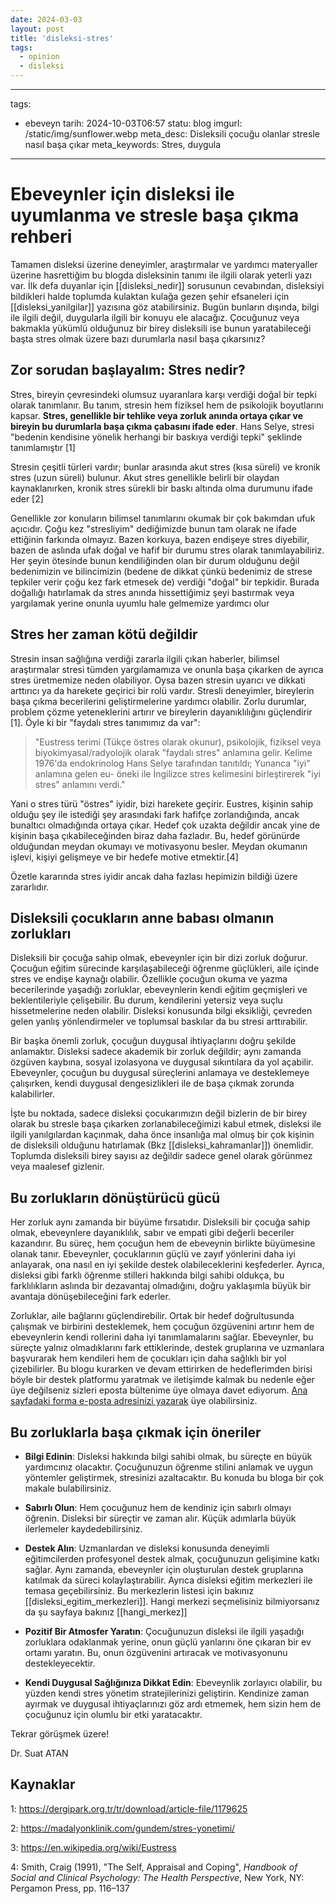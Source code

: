 ```yaml
---
date: 2024-03-03
layout: post
title: 'disleksi-stres'
tags:
  - opinion
  - disleksi
---
```


---
tags:
  - ebeveyn
tarih: 2024-10-03T06:57
statu: blog
imgurl: /static/img/sunflower.webp
meta_desc: Disleksili çocuğu olanlar stresle nasıl başa çıkar
meta_keywords: Stres, duygula
---

# Ebeveynler için disleksi ile uyumlanma ve stresle başa çıkma rehberi

Tamamen disleksi üzerine deneyimler, araştırmalar ve yardımcı materyaller üzerine hasrettiğim bu blogda disleksinin tanımı ile ilgili olarak yeterli yazı var. İlk defa duyanlar için [[disleksi_nedir]] sorusunun cevabından, disleksiyi bildikleri halde toplumda kulaktan kulağa gezen şehir efsaneleri için [[disleksi_yanilgilar]] yazısına göz atabilirsiniz. Bugün bunların dışında, bilgi ile ilgili değil, duygularla ilgili bir konuyu ele alacağız. Çocuğunuz veya bakmakla yükümlü olduğunuz bir birey disleksili ise bunun yaratabileceği başta stres olmak üzere bazı durumlarla nasıl başa çıkarsınız?

## Zor sorudan başlayalım: Stres nedir?

Stres, bireyin çevresindeki olumsuz uyaranlara karşı verdiği doğal bir tepki olarak tanımlanır. Bu tanım, stresin hem fiziksel hem de psikolojik boyutlarını kapsar. **Stres, genellikle bir tehlike veya zorluk anında ortaya çıkar ve bireyin bu durumlarla başa çıkma çabasını ifade eder**. Hans Selye, stresi "bedenin kendisine yönelik herhangi bir baskıya verdiği tepki" şeklinde tanımlamıştır [1]

Stresin çeşitli türleri vardır; bunlar arasında akut stres (kısa süreli) ve kronik stres (uzun süreli) bulunur. Akut stres genellikle belirli bir olaydan kaynaklanırken, kronik stres sürekli bir baskı altında olma durumunu ifade eder [2]

Genellikle zor konuların bilimsel tanımlarını okumak bir çok bakımdan ufuk açıcıdır. Çoğu kez "stresliyim" dediğimizde bunun tam olarak ne ifade ettiğinin farkında olmayız. Bazen korkuya, bazen endişeye stres diyebilir, bazen de aslında ufak doğal ve hafif bir durumu stres olarak tanımlayabiliriz. Her şeyin ötesinde bunun kendiliğinden olan bir durum olduğunu değil bedenimizin ve bilincimizin (bedene de dikkat çünkü bedenimiz de strese tepkiler verir çoğu kez fark etmesek de) verdiği "doğal" bir tepkidir. Burada doğallığı hatırlamak da stres anında hissettiğimiz şeyi bastırmak veya yargılamak yerine onunla uyumlu hale gelmemize yardımcı olur  

## Stres her zaman kötü değildir

Stresin insan sağlığına verdiği zararla ilgili çıkan haberler, bilimsel araştırmalar stresi tümden yargılamamıza ve onunla başa çıkarken de ayrıca stres üretmemize neden olabiliyor. Oysa bazen stresin uyarıcı ve dikkati arttırıcı ya da harekete geçirici bir rolü vardır. Stresli deneyimler, bireylerin başa çıkma becerilerini geliştirmelerine yardımcı olabilir. Zorlu durumlar, problem çözme yeteneklerini artırır ve bireylerin dayanıklılığını güçlendirir [1]. Öyle ki bir "faydalı stres tanımımız da var":

>"Eustress terimi (Tükçe östres olarak okunur), psikolojik, fiziksel veya biyokimyasal/radyolojik olarak "faydalı stres" anlamına gelir. Kelime 1976'da endokrinolog Hans Selye tarafından tanıtıldı; Yunanca "iyi" anlamına gelen eu- öneki ile İngilizce stres kelimesini birleştirerek "iyi stres" anlamını verdi."

Yani o stres türü "östres" iyidir, bizi harekete geçirir. Eustres, kişinin sahip olduğu şey ile istediği şey arasındaki fark hafifçe zorlandığında, ancak bunaltıcı olmadığında ortaya çıkar. Hedef çok uzakta değildir ancak yine de kişinin başa çıkabileceğinden biraz daha fazladır. Bu, hedef görünürde olduğundan meydan okumayı ve motivasyonu besler. Meydan okumanın işlevi, kişiyi gelişmeye ve bir hedefe motive etmektir.[4]

Özetle kararında stres iyidir ancak daha fazlası hepimizin bildiği üzere zararlıdır. 

## Disleksili çocukların anne babası olmanın zorlukları

Disleksili bir çocuğa sahip olmak, ebeveynler için bir dizi zorluk doğurur. Çocuğun eğitim sürecinde karşılaşabileceği öğrenme güçlükleri, aile içinde stres ve endişe kaynağı olabilir. Özellikle çocuğun okuma ve yazma becerilerinde yaşadığı zorluklar, ebeveynlerin kendi eğitim geçmişleri ve beklentileriyle çelişebilir. Bu durum, kendilerini yetersiz veya suçlu hissetmelerine neden olabilir. Disleksi konusunda bilgi eksikliği, çevreden gelen yanlış yönlendirmeler ve toplumsal baskılar da bu stresi arttırabilir.

Bir başka önemli zorluk, çocuğun duygusal ihtiyaçlarını doğru şekilde anlamaktır. Disleksi sadece akademik bir zorluk değildir; aynı zamanda özgüven kaybına, sosyal izolasyona ve duygusal sıkıntılara da yol açabilir. Ebeveynler, çocuğun bu duygusal süreçlerini anlamaya ve desteklemeye çalışırken, kendi duygusal dengesizlikleri ile de başa çıkmak zorunda kalabilirler. 

İşte bu noktada, sadece disleksi çocukarımızın değil bizlerin de bir birey olarak bu stresle başa çıkarken zorlanabileceğimizi kabul etmek, disleksi ile ilgili yanılgılardan kaçınmak, daha önce insanlığa mal olmuş bir çok kişinin de disleksili olduğunu hatırlamak (Bkz [[disleksi_kahramanlar]]) önemlidir. Toplumda disleksili birey sayısı az değildir sadece genel olarak görünmez veya maalesef gizlenir.

## Bu zorlukların dönüştürücü gücü

Her zorluk aynı zamanda bir büyüme fırsatıdır. Disleksili bir çocuğa sahip olmak, ebeveynlere dayanıklılık, sabır ve empati gibi değerli beceriler kazandırır. Bu süreç, hem çocuğun hem de ebeveynin birlikte büyümesine olanak tanır. Ebeveynler, çocuklarının güçlü ve zayıf yönlerini daha iyi anlayarak, ona nasıl en iyi şekilde destek olabileceklerini keşfederler. Ayrıca, disleksi gibi farklı öğrenme stilleri hakkında bilgi sahibi oldukça, bu farklılıkların aslında bir dezavantaj olmadığını, doğru yaklaşımla büyük bir avantaja dönüşebileceğini fark ederler.

Zorluklar, aile bağlarını güçlendirebilir. Ortak bir hedef doğrultusunda çalışmak ve birbirini desteklemek, hem çocuğun özgüvenini artırır hem de ebeveynlerin kendi rollerini daha iyi tanımlamalarını sağlar. Ebeveynler, bu süreçte yalnız olmadıklarını fark ettiklerinde, destek gruplarına ve uzmanlara başvurarak hem kendileri hem de çocukları için daha sağlıklı bir yol çizebilirler.  Bu blogu kurarken ve devam ettirirken de hedeflerimden birisi böyle bir destek platformu yaratmak ve iletişimde kalmak bu nedenle eğer üye değilseniz sizleri eposta bültenime üye olmaya davet ediyorum. <a href="/">Ana sayfadaki forma e-posta adresinizi yazarak</a> üye olabilirsiniz.

## Bu zorluklarla başa çıkmak için öneriler

- **Bilgi Edinin**: Disleksi hakkında bilgi sahibi olmak, bu süreçte en büyük yardımcınız olacaktır. Çocuğunuzun öğrenme stilini anlamak ve uygun yöntemler geliştirmek, stresinizi azaltacaktır. Bu konuda bu bloga bir çok makale bulabilirsiniz.
    
- **Sabırlı Olun**: Hem çocuğunuz hem de kendiniz için sabırlı olmayı öğrenin. Disleksi bir süreçtir ve zaman alır. Küçük adımlarla büyük ilerlemeler kaydedebilirsiniz.
    
- **Destek Alın**: Uzmanlardan ve disleksi konusunda deneyimli eğitimcilerden profesyonel destek almak, çocuğunuzun gelişimine katkı sağlar. Aynı zamanda, ebeveynler için oluşturulan destek gruplarına katılmak da süreci kolaylaştırabilir. Ayrıca disleksi eğitim merkezleri ile temasa geçebilirsiniz. Bu merkezlerin listesi için bakınız [[disleksi_egitim_merkezleri]]. Hangi merkezi seçmelisiniz bilmiyorsanız da şu sayfaya bakınız [[hangi_merkez]]
    
- **Pozitif Bir Atmosfer Yaratın**: Çocuğunuzun disleksi ile ilgili yaşadığı zorluklara odaklanmak yerine, onun güçlü yanlarını öne çıkaran bir ev ortamı yaratın. Bu, onun özgüvenini artıracak ve motivasyonunu destekleyecektir.
    
- **Kendi Duygusal Sağlığınıza Dikkat Edin**: Ebeveynlik zorlayıcı olabilir, bu yüzden kendi stres yönetim stratejilerinizi geliştirin. Kendinize zaman ayırmak ve duygusal ihtiyaçlarınızı göz ardı etmemek, hem sizin hem de çocuğunuz için olumlu bir etki yaratacaktır.

Tekrar görüşmek üzere!

Dr. Suat ATAN

##  Kaynaklar 

1: https://dergipark.org.tr/tr/download/article-file/1179625

2: https://madalyonklinik.com/gundem/stres-yonetimi/

3: https://en.wikipedia.org/wiki/Eustress

4: Smith, Craig (1991), "The Self, Appraisal and Coping", _Handbook of Social and Clinical Psychology: The Health Perspective_, New York, NY: Pergamon Press, pp. 116–137






